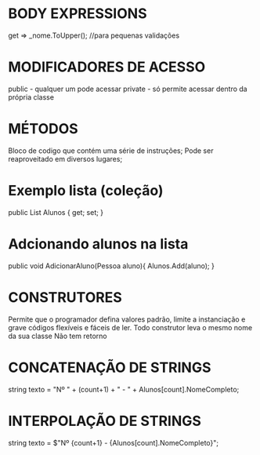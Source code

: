 # BODY EXPRESSIONS
get => _nome.ToUpper(); //para pequenas validações

# MODIFICADORES DE ACESSO
public - qualquer um pode acessar
private - só permite acessar dentro da própria classe

# MÉTODOS
Bloco de codigo que contém uma série de instruções;
Pode ser reaproveitado em diversos lugares;


# Exemplo lista (coleção)
public List<Pessoa> Alunos { get; set; }
# Adcionando alunos na lista
 public void AdicionarAluno(Pessoa aluno){
            Alunos.Add(aluno);
        }

# CONSTRUTORES
Permite que o programador defina valores padrão, limite a instanciação e grave códigos flexíveis e fáceis de ler.
Todo construtor leva o mesmo nome da sua classe
Não tem retorno

# CONCATENAÇÃO DE STRINGS
string texto = "Nº " + (count+1) + " - " + Alunos[count].NomeCompleto;

# INTERPOLAÇÃO DE STRINGS
string texto = $"Nº {count+1} - {Alunos[count].NomeCompleto}";